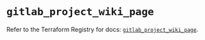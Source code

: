# `gitlab_project_wiki_page`

Refer to the Terraform Registry for docs: [`gitlab_project_wiki_page`](https://registry.terraform.io/providers/gitlabhq/gitlab/18.4.0/docs/resources/project_wiki_page).
